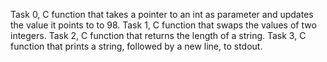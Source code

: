 Task 0, C function that takes a pointer to an int as parameter and updates the value it points to to 98.
Task 1, C function that swaps the values of two integers.
Task 2, C function that returns the length of a string.
Task 3, C function that prints a string, followed by a new line, to stdout.
